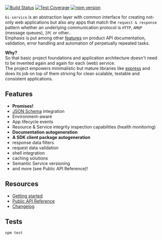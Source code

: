 [![Build Status](https://travis-ci.org/lucid-services/bi-service.svg?branch=master)](https://travis-ci.org/lucid-services/bi-service)  [![Test Coverage](https://codeclimate.com/github/lucid-services/bi-service/badges/coverage.svg)](https://codeclimate.com/github/lucid-services/bi-service/coverage) [![npm version](https://badge.fury.io/js/bi-service.svg)](https://www.npmjs.com/package/bi-service)  


`bi-service` is an abstraction layer with common interface for creating not-only web applications but also any apps that match the `request & response` pattern whether an underlying communication protocol is `HTTP`, `AMQP` (message queues), `IPC` or other..  
Emphasis is put among other [features](https://github.com/lucid-services/bi-service#features) on product API documentation, validation, error handling and automation of perpetually repeated tasks.

**Why?**  
So that basic project foundations and application architecture doesn't need to be invented again and again for each (web) service.  
The project empowers minimalistic but mature libraries like [express](https://github.com/expressjs/express) and does its job on top of them striving for clean scalable, testable and consistent applications.

Features
-------------------
* **Promises!**
* [JSON Schema](http://json-schema.org/) integration
* Environment-aware
* App lifecycle events
* Resource & Service integrity inspection capabilities (health monitoring)
* **Documentation autogeneration**
* **A SDK client package autogeneration**
* response data filters
* request data validation
* shell integration
* caching solutions
* Semantic Service versioning
* and more (see Public API Reference)!

Resources
-------------------
* [Getting started](https://lucid-services.github.io/bi-service/tutorial-1.Getting-started.html)
* [Public API Reference](https://lucid-services.github.io/bi-service/)
* [Changelog](./CHANGELOG.md)

Tests
-------------------

`npm test`

